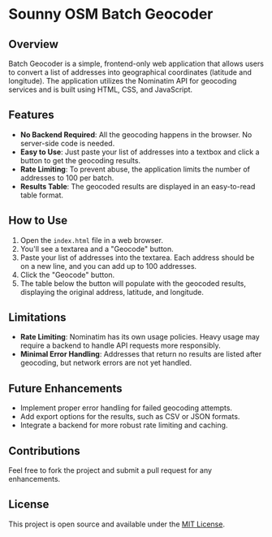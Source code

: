# Sounny OSM Batch Geocoder

## Overview

Batch Geocoder is a simple, frontend-only web application that allows users to convert a list of addresses into geographical coordinates (latitude and longitude). The application utilizes the Nominatim API for geocoding services and is built using HTML, CSS, and JavaScript.

## Features

- **No Backend Required**: All the geocoding happens in the browser. No server-side code is needed.
- **Easy to Use**: Just paste your list of addresses into a textbox and click a button to get the geocoding results.
- **Rate Limiting**: To prevent abuse, the application limits the number of addresses to 100 per batch.
- **Results Table**: The geocoded results are displayed in an easy-to-read table format.

## How to Use

1. Open the `index.html` file in a web browser.
2. You'll see a textarea and a "Geocode" button.
3. Paste your list of addresses into the textarea. Each address should be on a new line, and you can add up to 100 addresses.
4. Click the "Geocode" button.
5. The table below the button will populate with the geocoded results, displaying the original address, latitude, and longitude.

## Limitations

- **Rate Limiting**: Nominatim has its own usage policies. Heavy usage may require a backend to handle API requests more responsibly.
- **Minimal Error Handling**: Addresses that return no results are listed after geocoding, but network errors are not yet handled.

## Future Enhancements

- Implement proper error handling for failed geocoding attempts.
- Add export options for the results, such as CSV or JSON formats.
- Integrate a backend for more robust rate limiting and caching.

## Contributions

Feel free to fork the project and submit a pull request for any enhancements.

## License

This project is open source and available under the [MIT License](LICENSE).
